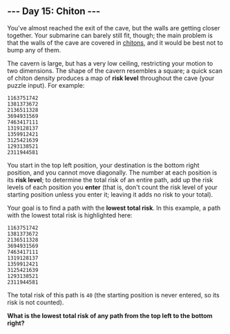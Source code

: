 ## --- Day 15: Chiton ---
You've almost reached the exit of the cave, but the walls are getting closer together. Your submarine can barely still fit, though; the main problem is that the walls of the cave are covered in [chitons](https://en.wikipedia.org/wiki/Chiton), and it would be best not to bump any of them.
 
The cavern is large, but has a very low ceiling, restricting your motion to two dimensions. The shape of the cavern resembles a square; a quick scan of chiton density produces a map of **risk level** throughout the cave (your puzzle input). For example:
 

```
1163751742
1381373672
2136511328
3694931569
7463417111
1319128137
1359912421
3125421639
1293138521
2311944581
```

 
You start in the top left position, your destination is the bottom right position, and you cannot move diagonally<!--- Can't go diagonal until we can repair the caterpillar unit. Could be the liquid helium or the superconductors. -->. The number at each position is its **risk level**; to determine the total risk of an entire path, add up the risk levels of each position you **enter** (that is, don't count the risk level of your starting position unless you enter it; leaving it adds no risk to your total).
 
Your goal is to find a path with the **lowest total risk**. In this example, a path with the lowest total risk is highlighted here:
 

```
1163751742
1381373672
2136511328
3694931569
7463417111
1319128137
1359912421
3125421639
1293138521
2311944581
```

 
The total risk of this path is `40` (the starting position is never entered, so its risk is not counted).
 
**What is the lowest total risk of any path from the top left to the bottom right?**
 